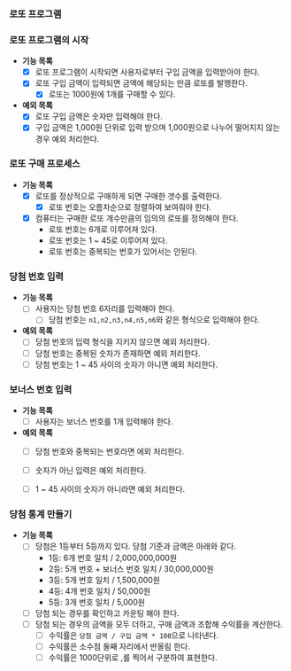 ### 로또 프로그램

### 로또 프로그램의 시작

- **기능 목록**
    - [x] 로또 프로그램이 시작되면 사용자로부터 구입 금액을 입력받아야 한다.
    - [x] 로또 구입 금액이 입력되면 금액에 해당되는 만큼 로또를 발행한다.
        - [x] 로또는 1000원에 1개를 구매할 수 있다.

- **예외 목록**
    - [x] 로또 구입 금액은 숫자만 입력해야 한다.
    - [x] 구입 금액은 1,000원 단위로 입력 받으며 1,000원으로 나누어 떨어지지 않는 경우 예외 처리한다.

### 로또 구매 프로세스

- **기능 목록**
    - [x] 로또를 정상적으로 구매하게 되면 구매한 갯수를 출력한다.
        - [x] 로또 번호는 오름차순으로 정렬하여 보여줘야 한다.
    - [X] 컴퓨터는 구매한 로또 개수만큼의 임의의 로또를 정의해야 한다.
        - 로또 번호는 6개로 이루어져 있다.
        - 로또 번호는 1 ~ 45로 이루어져 있다.
        - 로또 번호는 중복되는 번호가 있어서는 안된다.

### 당첨 번호 입력
- **기능 목록**
  - [ ] 사용자는 당첨 번호 6자리를 입력해야 한다.
    - [ ] 당첨 번호는 `n1,n2,n3,n4,n5,n6`와 같은 형식으로 입력해야 한다.

- **예외 목록**
  - [ ] 당첨 번호의 입력 형식을 지키지 않으면 예외 처리한다.
  - [ ] 당첨 번호는 중복된 숫자가 존재하면 예외 처리한다.
  - [ ] 당첨 번호는 1 ~ 45 사이의 숫자가 아니면 예외 처리한다.

### 보너스 번호 입력
- **기능 목록**
  - [ ] 사용자는 보너스 번호를 1개 입력해야 한다.

- **예외 목록**
  - [ ] 당첨 번호와 중복되는 번호라면 에외 처리한다.
  - [ ] 숫자가 아닌 입력은 예외 처리한다.
  - [ ] 1 ~ 45 사이의 숫자가 아니라면 예외 처리한다.


### 당첨 통계 만들기
- **기능 목록**
  - [ ] 당첨은 1등부터 5등까지 있다. 당첨 기준과 금액은 아래와 같다.
    - 1등: 6개 번호 일치 / 2,000,000,000원
    - 2등: 5개 번호 + 보너스 번호 일치 / 30,000,000원
    - 3등: 5개 번호 일치 / 1,500,000원
    - 4등: 4개 번호 일치 / 50,000원
    - 5등: 3개 번호 일치 / 5,000원
  - [ ] 당첨 되는 경우를 확인하고 카운팅 해야 한다.
  - [ ] 당첨 되는 경우의 금액을 모두 더하고, 구매 금액과 조합해 수익률을 계산한다.
    - [ ] 수익률은 `당첨 금액 / 구입 금액 * 100`으로 나타낸다.
    - [ ] 수익률은 소수점 둘째 자리에서 반올림 한다.
    - [ ] 수익률은 1000단위로 ,를 찍어서 구분하여 표현한다.
